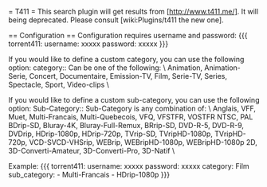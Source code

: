 = T411 =
This search plugin will get results from [http://www.t411.me/].
It will being deprecated. Please consult [wiki:Plugins/t411 the new one].

== Configuration ==
Configuration requires username and password:
{{{
torrent411: 
  username: xxxxx
  password: xxxxx
}}}

If you would like to define a custom category, you can use the following option:
 category::
 Can be one of the following: \\
      Animation, Animation-Serie, Concert, Documentaire, Emission-TV, Film, Serie-TV, Series, Spectacle, Sport, Video-clips \\

If you would like to define a custom sub-category, you can use the following option:
 Sub-Category::
 Sub-Category is any combination of: \\
      Anglais, VFF, Muet, Multi-Francais, Multi-Quebecois, VFQ, VFSTFR, VOSTFR
       NTSC, PAL
       BDrip-SD, Bluray-4K, Bluray-Full-Remux, BRrip-SD, DVD-R-5, DVD-R-9, DVDrip, HDrip-1080p, HDrip-720p, TVrip-SD, TVripHD-1080p, TVripHD-720p, VCD-SVCD-VHSrip, WEBrip, WEBripHD-1080p, WEBripHD-1080p
       2D, 3D-Converti-Amateur, 3D-Converti-Pro, 3D-Natif \\


Example:
{{{
torrent411: 
  username: xxxxx
  password: xxxxx
  category: Film
  sub_category:
    - Multi-Francais
    - HDrip-1080p
}}}